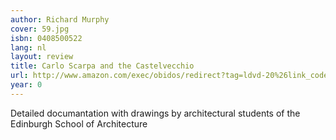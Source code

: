```yaml
---
author: Richard Murphy
cover: 59.jpg
isbn: 0408500522
lang: nl
layout: review
title: Carlo Scarpa and the Castelvecchio
url: http://www.amazon.com/exec/obidos/redirect?tag=ldvd-20%26link_code=xm2%26camp=2025%26creative=165953%26path=http://www.amazon.com/gp/redirect.html%253fASIN=0408500522%2526tag=ldvd-20%2526lcode=xm2%2526cID=2025%2526ccmID=165953%2526location=/o/ASIN/0408500522%25253FSubscriptionId=0VJDVJ14KM0P0VXDCQ82
year: 0
---
```


Detailed documantation with drawings by architectural students of the Edinburgh School of Architecture
